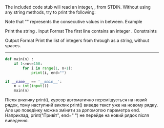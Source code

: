 
The included code stub will read an integer, , from STDIN.
Without using any string methods, try to print the following:

Note that "" represents the consecutive values in between.
Example

Print the string .
Input Format
The first line contains an integer .
Constraints

Output Format
Print the list of integers from  through  as a string, without spaces.

---
```py
def main(n) :
    if 1<=n<=150:
        for i in range(1, n+1):
            print(i, end="")

if __name__ == '__main__':
    n = int(input())
    main(n) 

```
Після виклику print(), курсор автоматично переміщується на новий рядок, 
тому наступний виклик print() виведе текст уже на новому рядку. 
Але цю поведінку можна змінити за допомогою параметра end. 
Наприклад, print("Привіт", end=" ") не перейде на новий рядок після виведення.
